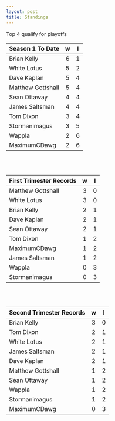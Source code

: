 ```yaml
---
layout: post
title: Standings
---
```



Top 4 qualify for playoffs

|  **Season 1 To Date** | **w**  | **l**  |
| --- |:---:|:---:|
| Brian Kelly | 6 | 1 |
| White Lotus  | 5 | 2 |
| Dave Kaplan  | 5 | 4 |
| Matthew Gottshall | 5 | 4 |
| Sean Ottaway | 4 | 4 |
| James Saltsman | 4 | 4 |
| Tom Dixon  |3 | 4 |
| Stormanimagus | 3 | 5 |
| Wappla | 2 | 6 |
| MaximumCDawg | 2 | 6 |


<br /><br />

|  **First Trimester Records** | **w**  | **l**  |
| --- |:---:|:---:|
| Matthew Gottshall | 3 | 0 |
| White Lotus  | 3 | 0 |
| Brian Kelly | 2 | 1 |
| Dave Kaplan  | 2 | 1 |
| Sean Ottaway | 2 | 1 |
| Tom Dixon  | 1 | 2 |
| MaximumCDawg | 1 | 2 |
| James Saltsman | 1 | 2 |
| Wappla | 0 | 3 |
| Stormanimagus | 0 | 3 |

<br /><br />

|  **Second Trimester Records** | **w**  | **l**  |
| --- |:---:|:---:|
| Brian Kelly | 3 | 0 |
| Tom Dixon  | 2 | 1 |
| White Lotus  | 2 | 1 |
| James Saltsman | 2 | 1 |
| Dave Kaplan  | 2 | 1 |
| Matthew Gottshall | 1 | 2 |
| Sean Ottaway | 1 | 2 |
| Wappla | 1 | 2 |
| Stormanimagus | 1 | 2 |
| MaximumCDawg | 0 | 3|



